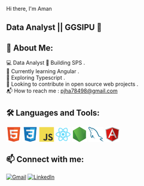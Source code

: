 Hi there, I'm Aman
## Data Analyst || GGSIPU 👋

## 💫 About Me:
💻 Data Analyst 
🚀 Building SPS .  
🌱 Currently learning Angular .  
🚀 Exploring Typescript .  
👥 Looking to contribute in open source web projects .  
📬 How to reach me : [pjha78498@gmail.com](mailto:pjha78498@gmail.com)  

## 🛠️ Languages and Tools:
<p align="left">
<img src="https://raw.githubusercontent.com/devicons/devicon/master/icons/html5/html5-original.svg" alt="html5" width="40" height="40"/>
<img src="https://raw.githubusercontent.com/devicons/devicon/master/icons/css3/css3-original.svg" alt="css3" width="40" height="40"/>
<img src="https://raw.githubusercontent.com/devicons/devicon/master/icons/javascript/javascript-original.svg" alt="javascript" width="40" height="40"/>
<img src="https://raw.githubusercontent.com/devicons/devicon/master/icons/react/react-original.svg" alt="react" width="40" height="40"/>
<img src="https://raw.githubusercontent.com/devicons/devicon/master/icons/nodejs/nodejs-original.svg" alt="nodejs" width="40" height="40"/>
<img src="https://raw.githubusercontent.com/devicons/devicon/master/icons/mysql/mysql-original.svg" alt="mysql" width="40" height="40"/>
<img src="https://raw.githubusercontent.com/devicons/devicon/master/icons/angularjs/angularjs-original.svg" alt="angular" width="40" height="40"/>
</p>

## 📫 Connect with me:
[![Gmail](https://img.shields.io/badge/Gmail-D14836?style=for-the-badge&logo=gmail&logoColor=white)](mailto:omkumarbhu@gmail.com)
[![LinkedIn](https://img.shields.io/badge/LinkedIn-0077B5?style=for-the-badge&logo=linkedin&logoColor=white)](https://linkedin.com)
